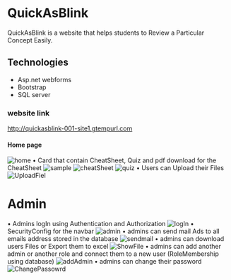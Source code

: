 # QuickAsBlink

 QuickAsBlink is a website that helps students to Review a Particular Concept Easily.

 ## Technologies
  - Asp.net webforms </br>
  - Bootstrap </br>
  - SQL server
### website link
http://quickasblink-001-site1.gtempurl.com

#### Home page
![home](https://user-images.githubusercontent.com/90142160/192796816-fdc57ff8-8f75-40ce-bbd1-2c04651a9277.jpeg)
 • Card that contain CheatSheet, Quiz and pdf download for the CheatSheet
![sample](https://user-images.githubusercontent.com/90142160/192801534-e6ba70b6-7a7a-4f85-bc56-537884b8a8bc.jpeg)
![cheatSheet](https://user-images.githubusercontent.com/90142160/192796885-521fbc97-2230-4e70-9deb-66fef35a5d59.jpeg)
![quiz](https://user-images.githubusercontent.com/90142160/192796912-d5ca8306-db9f-416d-ab38-92660e5516c6.jpeg)
 • Users can Upload their Files
![UploadFiel](https://user-images.githubusercontent.com/90142160/192798561-5f5e9c0b-0453-405f-94c2-5d34a6e96718.png)


# Admin

• Admins logIn using Authentication and Authorization
![logIn](https://user-images.githubusercontent.com/90142160/192798590-2dba37db-e7a3-4055-a04a-384bd442a206.png)
• SecurityConfig for the navbar
![admin](https://user-images.githubusercontent.com/90142160/192798608-13043e7d-1949-4cbd-b556-da7b6b1eba42.png)
• admins can send mail Ads to all emails address stored in the database
![sendmail](https://user-images.githubusercontent.com/90142160/192798724-fd0dd550-d94f-4571-950a-320288a220f0.png)
• admins can download users Files or Export them to excel
![ShowFile](https://user-images.githubusercontent.com/90142160/192798770-0247873b-8d15-4276-8199-3cb82cec4b57.png)
• admins can add another admin or another role and connect them to a new user (RoleMembership using database)
![addAdmin](https://user-images.githubusercontent.com/90142160/192798797-a70e420a-96b5-4aea-8473-d05004f025dc.png)
• admins can change their password
![ChangePassowrd](https://user-images.githubusercontent.com/90142160/192798830-8591cf62-48fe-49fb-a6bd-351a49e6b28e.png)
